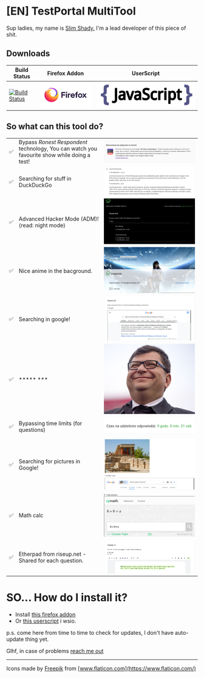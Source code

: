 # [EN] TestPortal MultiTool


Sup ladies, my name is [Slim Shady.](https://mrcyjanek.net/) I'm a lead developer of this piece of shit.

## Downloads

| Build Status | Firefox Addon | UserScript |
| ------------ | ------------- | ---------- |
| [![Build Status](https://ci.mrcyjanek.net/badge/build-ext-testportal-multitool.svg)](https://ci.mrcyjanek.net/jobs/build-ext-testportal-multitool) | [![Firefox Addon](static/firefox.svg)](https://static.mrcyjanek.net/laminarci/build-ext-testportal-multitool/latest/testportal-multitool-edge.xpi) | [![UserScript](static/javascript.svg)](https://git.mrcyjanek.net/mrcyjanek/testportal-multitool/raw/branch/main/script.js) |
## So what can this tool do?

|    |      |   |
| -- |------| - |
| ✅ | Bypass _Ronest Respondent_ technology, You can watch you favourite show while doing a test! | ![Senpai I'm honest!](static/screenshots/senpai-im-honest.png) |
| ✅ | Searching for stuff in DuckDuckGo | ![Oh John! You are my hero!](static/screenshots/oh-john-you-are-my-hero.png) |
| ✅ | Advanced Hacker Mode (ADM)! (read: night mode) | ![I'm in baby!](static/screenshots/im-in-baby.png) |
| ✅ | Nice anime in the bacground. | ![Hihi! We are Qt!](static/screenshots/hihi-we-are-qt.png) |
| ✅ | Searching in google! | ![Polikarp? Have you talked to the other death?](static/screenshots/polikarp-have-you-talk-to-the-other-death.png) |
| ✅ | \*\*\*\*\* \*\*\* | ![I have 100 legs!](static/screenshots/100leg.jpeg) |
| ✅ | Bypassing time limits (for questions) | ![Bruh, you can't screenshot time...](static/screenshots/bruh-you-cant-screenshot-time.png) |
| ✅ | Searching for pictures in Google! | ![Knoppers!](static/screenshots/knoppers.png) |
| ✅ | Math calc | ![6 + 9 = x](static/screenshots/6-plus-9-x.png) |
| ✅ | Etherpad from riseup.net - Shared for each question. | ![Pada, pada i padł.](static/screenshots/pada-pada-i-padl.png) |


# SO... How do I install it?

 - Install [this firefox addon](https://static.mrcyjanek.net/laminarci/build-ext-testportal-multitool/latest/testportal-multitool-edge.xpi)
 - Or [this userscript](https://git.mrcyjanek.net/mrcyjanek/testportal-multitool/raw/branch/main/script.js) i wsio.

p.s. come here from time to time to check for updates, I don't have auto-update thing yet.

Glhf, in case of problems [reach me out](https://mrcyjanek.net)

-------------------------------------------------
Icons made by [Freepik](https://www.freepik.com) from [www.flaticon.com](https://www.flaticon.com/)